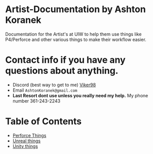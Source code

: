 # Artist-Documentation by Ashton Koranek
Documentation for the Artist's at UIW to help them use things like P4/Perforce and other various things to make their workflow easier.

# Contact info if you have any questions about anything.
- Discord (best way to get to me) [Viker98](https://discord.com/users/335315067086045184)
- Email ```AshtonKoranek@gmail.com```
- **Last Resort dont use unless you really need my help.** My phone number 361-243-2243

# Table of Contents
- [Perforce Things](Documents/Perforce/General_Information.md)
- [Unreal things](Documents/Unity/General_Information.md)
- [Unity things](Documents/Unreal/General_Information.md)
